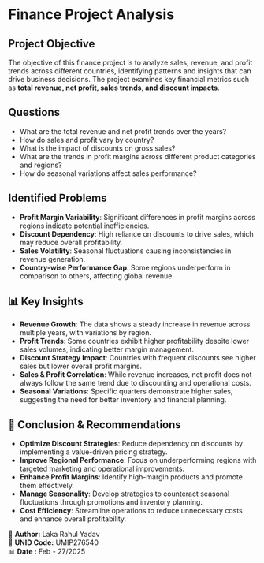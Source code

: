# Finance Project Analysis

## Project Objective
The objective of this finance project is to analyze sales, revenue, and profit trends across different countries, identifying patterns and insights that can drive business decisions. The project examines key financial metrics such as **total revenue, net profit, sales trends, and discount impacts**.

##  Questions 
- What are the total revenue and net profit trends over the years?
- How do sales and profit vary by country?
- What is the impact of discounts on gross sales?
- What are the trends in profit margins across different product categories and regions?
- How do seasonal variations affect sales performance?

##  Identified Problems
- **Profit Margin Variability**: Significant differences in profit margins across regions indicate potential inefficiencies.
- **Discount Dependency**: High reliance on discounts to drive sales, which may reduce overall profitability.
- **Sales Volatility**: Seasonal fluctuations causing inconsistencies in revenue generation.
- **Country-wise Performance Gap**: Some regions underperform in comparison to others, affecting global revenue.

## 📊 Key Insights
- **Revenue Growth**: The data shows a steady increase in revenue across multiple years, with variations by region.
- **Profit Trends**: Some countries exhibit higher profitability despite lower sales volumes, indicating better margin management.
- **Discount Strategy Impact**: Countries with frequent discounts see higher sales but lower overall profit margins.
- **Sales & Profit Correlation**: While revenue increases, net profit does not always follow the same trend due to discounting and operational costs.
- **Seasonal Variations**: Specific quarters demonstrate higher sales, suggesting the need for better inventory and financial planning.

## 📢 Conclusion & Recommendations 
- **Optimize Discount Strategies**: Reduce dependency on discounts by implementing a value-driven pricing strategy.
- **Improve Regional Performance**: Focus on underperforming regions with targeted marketing and operational improvements.
- **Enhance Profit Margins**: Identify high-margin products and promote them effectively.
- **Manage Seasonality**: Develop strategies to counteract seasonal fluctuations through promotions and inventory planning.
- **Cost Efficiency**: Streamline operations to reduce unnecessary costs and enhance overall profitability.


📝 **Author:** Laka Rahul Yadav  
📅 **UNID Code:** UMIP276540  
📊 **Date :** Feb - 27/2025  
